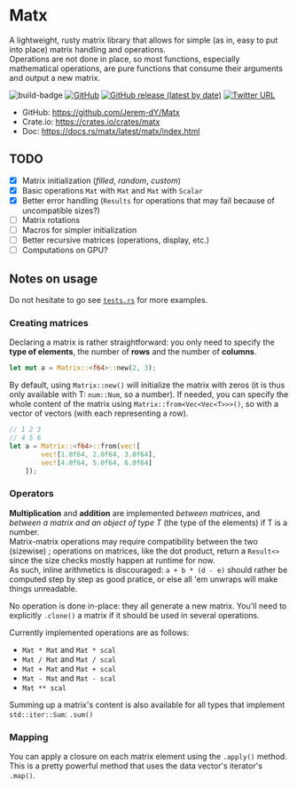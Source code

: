 # Matx

A lightweight, rusty matrix library that allows for simple (as in, easy to put into place) matrix handling and operations.  
Operations are not done in place, so most functions, especially mathematical operations, are pure functions that consume their arguments and output a new matrix.

![build-badge](https://img.shields.io/github/actions/workflow/status/Jerem-dY/Matx/rust.yml)
[![GitHub](https://img.shields.io/github/license/Jerem-dY/matx)](https://github.com/Jerem-dY/Matx/blob/main/LICENSE)
[![GitHub release (latest by date)](https://img.shields.io/github/v/release/Jerem-dY/matx?include_prereleases)](https://github.com/Jerem-dY/Matx/releases)
[![Twitter URL](https://img.shields.io/twitter/url?style=social&url=https%3A%2F%2Ftwitter.com%2FJB09SI)](https://twitter.com/JB09SI)


- GitHub:   https://github.com/Jerem-dY/Matx
- Crate.io: https://crates.io/crates/matx
- Doc:      https://docs.rs/matx/latest/matx/index.html

## TODO
- [x] Matrix initialization (*filled*, *random*, *custom*)
- [x] Basic operations `Mat` with `Mat` and `Mat` with `Scalar`
- [x] Better error handling (`Results` for operations that may fail because of uncompatible sizes?)
- [ ] Matrix rotations
- [ ] Macros for simpler initialization
- [ ] Better recursive matrices (operations, display, etc.)
- [ ] Computations on GPU?

## Notes on usage

Do not hesitate to go see [`tests.rs`](https://github.com/Jerem-dY/Matx/blob/main/src/tests.rs) for more examples.

### Creating matrices
Declaring a matrix is rather straightforward: you only need to specify the **type of elements**, the number of **rows** and the number of **columns**.

```rust
let mut a = Matrix::<f64>::new(2, 3);
```
  
By default, using `Matrix::new()` will initialize the matrix with zeros (it is thus only available with T: `num::Num`, so a number). If needed, you can specify the whole content of the matrix using `Matrix::from<Vec<Vec<T>>>()`, so with a vector of vectors (with each representing a row).
```rust
// 1 2 3
// 4 5 6
let a = Matrix::<f64>::from(vec![
        vec![1.0f64, 2.0f64, 3.0f64],
        vec![4.0f64, 5.0f64, 6.0f64]
    ]);
```

### Operators
**Multiplication** and **addition** are implemented _between matrices_, and _between a matrix and an object of type T_ (the type of the elements) if T is a number.  
Matrix-matrix operations may require compatibility between the two (sizewise) ; operations on matrices, like the dot product, return a `Result<>` since the size checks mostly happen at runtime for now.  
As such, inline arithmetics is discouraged: `a + b * (d - e)` should rather be computed step by step as good pratice, or else all 'em unwraps will make things unreadable.

No operation is done in-place: they all generate a new matrix. You'll need to explicitly `.clone()` a matrix if it should be used in several operations.

Currently implemented operations are as follows:
- `Mat * Mat` and `Mat * scal`
- `Mat / Mat` and `Mat / scal`
- `Mat + Mat` and `Mat + scal`
- `Mat - Mat` and `Mat - scal`
- `Mat ** scal`

Summing up a matrix's content is also available for all types that implement `std::iter::Sum`: `.sum()`

### Mapping
You can apply a closure on each matrix element using the `.apply()` method. This is a pretty powerful method that uses the data vector's iterator's `.map()`.
